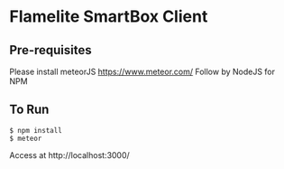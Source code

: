 # Flamelite SmartBox Client

## Pre-requisites
Please install meteorJS https://www.meteor.com/
Follow by NodeJS for NPM
## To Run
```console
$ npm install
$ meteor
```
Access at http://localhost:3000/
